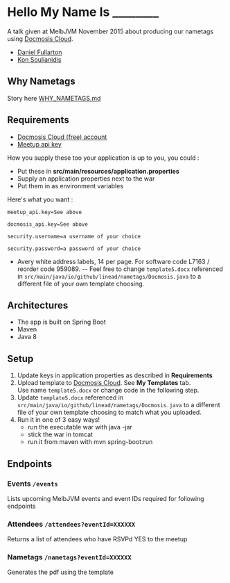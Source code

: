 # Hello My Name Is ________
A talk given at MelbJVM November 2015 about producing our nametags using 
 [Docmosis Cloud](https://www.docmosis.com/try/cloud.html).

- [Daniel Fullarton](https://github.com/linead)
- [Kon Soulianidis](https://github.com/neversleepz)

## Why Nametags
Story here [WHY_NAMETAGS.md](WHY_NAMETAGS.md)

## Requirements
- [Docmosis Cloud (free) account](https://www.docmosis.com/try/cloud.html)
- [Meetup api key](https://secure.meetup.com/meetup_api/key/)

How you supply these too your application is up to you, you could : 
- Put these in __src/main/resources/application.properties__
- Supply an application properties next to the war
- Put them in as environment variables

Here's what you want :

`meetup_api.key=See above`

`docmosis_api.key=See above`

`security.username=a username of your choice`

`security.password=a password of your choice`

- Avery white address labels, 14 per page. For software code L7163 / reorder code 959089.
-- Feel free to change `template5.docx` referenced in `src/main/java/io/github/linead/nametags/Docmosis.java` 
   to a different file of your own template choosing.

Architectures 
--------------
- The app is built on Spring Boot
- Maven
- Java 8

Setup
------
1. Update keys in application properties as described in **Requirements**
2. Upload template to [Docmosis Cloud](https://accounts.docmosis.com/accounts).  See __My Templates__ tab.  
   Use name `template5.docx` or change code in the following step.
3. Update `template5.docx` referenced in `src/main/java/io/github/linead/nametags/Docmosis.java` 
   to a different file of your own template choosing to match what you uploaded.
4. Run it in one of 3 easy ways!
   - run the executable war with java -jar
   - stick the war in tomcat
   - run it from maven with mvn spring-boot:run

Endpoints
----------
### Events `/events`
Lists upcoming MelbJVM events and event IDs required for following endpoints

### Attendees `/attendees?eventId=XXXXXX`
Returns a list of attendees who have RSVPd YES to the meetup

### Nametags `/nametags?eventId=XXXXXX`
Generates the pdf using the template  


